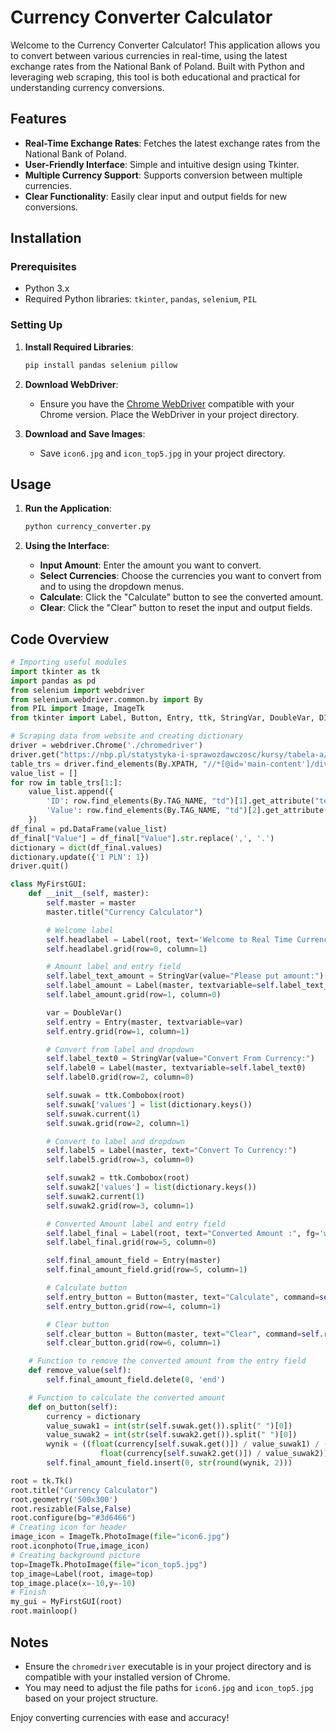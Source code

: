# Currency Converter Calculator

Welcome to the Currency Converter Calculator! This application allows you to convert between various currencies in real-time, using the latest exchange rates from the National Bank of Poland. Built with Python and leveraging web scraping, this tool is both educational and practical for understanding currency conversions.

## Features

- **Real-Time Exchange Rates**: Fetches the latest exchange rates from the National Bank of Poland.
- **User-Friendly Interface**: Simple and intuitive design using Tkinter.
- **Multiple Currency Support**: Supports conversion between multiple currencies.
- **Clear Functionality**: Easily clear input and output fields for new conversions.

## Installation

### Prerequisites

- Python 3.x
- Required Python libraries: `tkinter`, `pandas`, `selenium`, `PIL`

### Setting Up

1. **Install Required Libraries**:

    ```bash
    pip install pandas selenium pillow
    ```

2. **Download WebDriver**:

    - Ensure you have the [Chrome WebDriver](https://sites.google.com/a/chromium.org/chromedriver/downloads) compatible with your Chrome version. Place the WebDriver in your project directory.

3. **Download and Save Images**:
    - Save `icon6.jpg` and `icon_top5.jpg` in your project directory.

## Usage

1. **Run the Application**:

    ```bash
    python currency_converter.py
    ```

2. **Using the Interface**:

    - **Input Amount**: Enter the amount you want to convert.
    - **Select Currencies**: Choose the currencies you want to convert from and to using the dropdown menus.
    - **Calculate**: Click the "Calculate" button to see the converted amount.
    - **Clear**: Click the "Clear" button to reset the input and output fields.

## Code Overview

```python
# Importing useful modules
import tkinter as tk
import pandas as pd
from selenium import webdriver
from selenium.webdriver.common.by import By
from PIL import Image, ImageTk
from tkinter import Label, Button, Entry, ttk, StringVar, DoubleVar, DISABLED, NORMAL, END, W, E

# Scraping data from website and creating dictionary
driver = webdriver.Chrome('./chromedriver')
driver.get("https://nbp.pl/statystyka-i-sprawozdawczosc/kursy/tabela-a/")
table_trs = driver.find_elements(By.XPATH, "//*[@id='main-content']/div/section/div/figure/table/tbody/tr")
value_list = []
for row in table_trs[1:]:
    value_list.append({
        'ID': row.find_elements(By.TAG_NAME, "td")[1].get_attribute("textContent"),
        'Value': row.find_elements(By.TAG_NAME, "td")[2].get_attribute("textContent")
    })
df_final = pd.DataFrame(value_list)
df_final["Value"] = df_final["Value"].str.replace(',', '.')
dictionary = dict(df_final.values)
dictionary.update({'1 PLN': 1})
driver.quit()

class MyFirstGUI:
    def __init__(self, master):
        self.master = master
        master.title("Currency Calculator")

        # Welcome label
        self.headlabel = Label(root, text='Welcome to Real Time Currency Calculator', fg='white', bg="dark green")
        self.headlabel.grid(row=0, column=1)

        # Amount label and entry field
        self.label_text_amount = StringVar(value="Please put amount:")
        self.label_amount = Label(master, textvariable=self.label_text_amount)
        self.label_amount.grid(row=1, column=0)

        var = DoubleVar()
        self.entry = Entry(master, textvariable=var)
        self.entry.grid(row=1, column=1)

        # Convert from label and dropdown
        self.label_text0 = StringVar(value="Convert From Currency:")
        self.label0 = Label(master, textvariable=self.label_text0)
        self.label0.grid(row=2, column=0)

        self.suwak = ttk.Combobox(root)
        self.suwak['values'] = list(dictionary.keys())
        self.suwak.current(1)
        self.suwak.grid(row=2, column=1)

        # Convert to label and dropdown
        self.label5 = Label(master, text="Convert To Currency:")
        self.label5.grid(row=3, column=0)

        self.suwak2 = ttk.Combobox(root)
        self.suwak2['values'] = list(dictionary.keys())
        self.suwak2.current(1)
        self.suwak2.grid(row=3, column=1)

        # Converted Amount label and entry field
        self.label_final = Label(root, text="Converted Amount :", fg='white', bg='dark green')
        self.label_final.grid(row=5, column=0)

        self.final_amount_field = Entry(master)
        self.final_amount_field.grid(row=5, column=1)

        # Calculate button
        self.entry_button = Button(master, text="Calculate", command=self.on_button)
        self.entry_button.grid(row=4, column=1)

        # Clear button
        self.clear_button = Button(master, text="Clear", command=self.remove_value)
        self.clear_button.grid(row=6, column=1)

    # Function to remove the converted amount from the entry field
    def remove_value(self):
        self.final_amount_field.delete(0, 'end')

    # Function to calculate the converted amount
    def on_button(self):
        currency = dictionary
        value_suwak1 = int(str(self.suwak.get()).split(" ")[0])
        value_suwak2 = int(str(self.suwak2.get()).split(" ")[0])
        wynik = ((float(currency[self.suwak.get()]) / value_suwak1) / (
                    float(currency[self.suwak2.get()]) / value_suwak2)) * float(self.entry.get())
        self.final_amount_field.insert(0, str(round(wynik, 2)))

root = tk.Tk()
root.title("Currency Calculator")
root.geometry('500x300')
root.resizable(False,False)
root.configure(bg="#3d6466")
# Creating icon for header
image_icon = ImageTk.PhotoImage(file="icon6.jpg")
root.iconphoto(True,image_icon)
# Creating background picture
top=ImageTk.PhotoImage(file="icon_top5.jpg")
top_image=Label(root, image=top)
top_image.place(x=-10,y=-10)
# Finish
my_gui = MyFirstGUI(root)
root.mainloop()
```

## Notes

- Ensure the `chromedriver` executable is in your project directory and is compatible with your installed version of Chrome.
- You may need to adjust the file paths for `icon6.jpg` and `icon_top5.jpg` based on your project structure.

Enjoy converting currencies with ease and accuracy!
